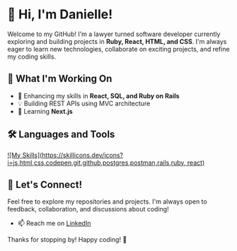 # 👋 Hi, I'm Danielle!

Welcome to my GitHub! I'm a lawyer turned software developer currently exploring and building projects in **Ruby, React, HTML, and CSS**. I'm always eager to learn new technologies, collaborate on exciting projects, and refine my coding skills.

## 🌱 What I'm Working On
- 🚀 Enhancing my skills in **React, SQL, and Ruby on Rails**
- 💡 Building REST APIs using MVC architecture
- 📖 Learning **Next.js**

## 🛠️ Languages and Tools 
[![My Skills](https://skillicons.dev/icons?i=js,html,css,codepen,git,github,postgres,postman,rails,ruby, react)](https://skillicons.dev)

## 💬 Let's Connect!
Feel free to explore my repositories and projects. I'm always open to feedback, collaboration, and discussions about coding!  

- 📫 Reach me on [LinkedIn](www.linkedin.com/in/danielle-cardona-se)  

Thanks for stopping by! Happy coding! 🚀
